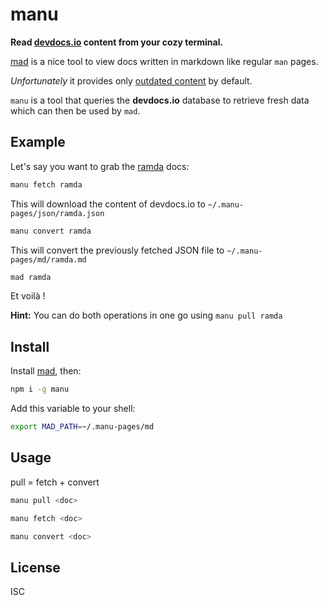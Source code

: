 # manu

**Read [devdocs.io](http://devdocs.io/) content from your cozy terminal.**

[mad](https://github.com/tj/mad) is a nice tool to view docs written in markdown like regular `man` pages.

*Unfortunately* it provides only [outdated content](https://github.com/tj/mad-pages) by default.

`manu` is a tool that queries the **devdocs.io** database to retrieve fresh data which can then be used by `mad`.

## Example

Let's say you want to grab the [ramda](http://ramdajs.com/0.21.0/docs/) docs:

```sh
manu fetch ramda
```

This will download the content of devdocs.io to `~/.manu-pages/json/ramda.json`

```sh
manu convert ramda
```

This will convert the previously fetched JSON file to `~/.manu-pages/md/ramda.md`

```sh
mad ramda
```

Et voilà !

**Hint:** You can do both operations in one go using `manu pull ramda`

## Install

Install [mad](https://github.com/tj/mad), then:

```sh
npm i -g manu
```

Add this variable to your shell:

```sh
export MAD_PATH=~/.manu-pages/md
```

## Usage

pull = fetch + convert

```sh
manu pull <doc>
```

```sh
manu fetch <doc>
```

```sh
manu convert <doc>
```

## License

ISC
